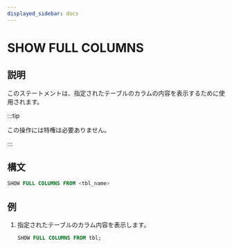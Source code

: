 ```yaml
---
displayed_sidebar: docs
---
```


# SHOW FULL COLUMNS

## 説明

このステートメントは、指定されたテーブルのカラムの内容を表示するために使用されます。

:::tip

この操作には特権は必要ありません。

:::

## 構文

```sql
SHOW FULL COLUMNS FROM <tbl_name>
```

## 例

1. 指定されたテーブルのカラム内容を表示します。

    ```sql
    SHOW FULL COLUMNS FROM tbl;
    ```